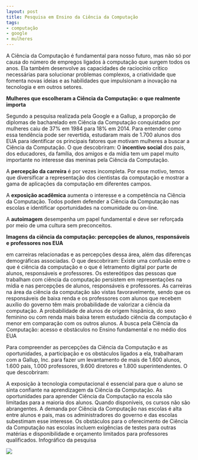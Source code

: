 ```yaml
---
layout: post
title: Pesquisa em Ensino da Ciência da Computação
tags:
- computação
- google
- mulheres
---
```

A Ciência da Computação é fundamental para nosso futuro, mas não só por causa do número de empregos ligados à computação que surgem todos os anos. Ela também desenvolve as capacidades de raciocínio crítico necessárias para solucionar problemas complexos, a criatividade que fomenta novas ideias e as habilidades que impulsionam a inovação na tecnologia e em outros setores.


**Mulheres que escolheram a Ciência da Computação: o que realmente importa**


Segundo a pesquisa realizada pela Google e a Gallup, a proporção de diplomas de bacharelado em Ciência da Computação conquistados por mulheres caiu de 37% em 1984 para 18% em 2014. Para entender como essa tendência pode ser revertida, estudaram mais de 1.700 alunos dos EUA para identificar os principais fatores que motivam mulheres a buscar a Ciência da Computação. O que descobriram:
O 
**incentivo social**
 dos pais, dos educadores, da família, dos amigos e da mídia tem um papel muito importante no interesse das meninas pela Ciência da Computação.

A 
**percepção da carreira**
 é por vezes incompleta. Por esse motivo, temos que diversificar a representação dos cientistas da computação e mostrar a gama de aplicações da computação em diferentes campos.

A 
**exposição acadêmica**
 aumenta o interesse e a competência na Ciência da Computação. Todos podem defender a Ciência da Computação nas escolas e identificar oportunidades na comunidade ou on-line.

A 
**autoimagem**
 desempenha um papel fundamental e deve ser reforçada por meio de uma cultura sem preconceitos.

**Imagens da ciência da computação: percepções de alunos, responsáveis e professores nos EUA**

em carreiras relacionadas e as percepções dessa área, além das diferenças demográficas associadas. O que descobriram:
Existe uma confusão entre o que é ciência da computação e o que é letramento digital por parte de alunos, responsáveis e professores.
Os estereótipos das pessoas que trabalham com ciência da computação persistem em representações na mídia e nas percepções de alunos, responsáveis e professores.
As carreiras na área da ciência da computação são vistas favoravelmente, sendo que os responsáveis de baixa renda e os professores com alunos que recebem auxílio do governo têm mais probabilidade de valorizar a ciência da computação.
A probabilidade de alunos de origem hispânica, do sexo feminino ou com renda mais baixa terem estudado ciência da computação é menor em comparação com os outros alunos.
A busca pela Ciência da Computação: acesso e obstáculos no Ensino fundamental e no médio dos EUA

Para compreender as percepções da Ciência da Computação e as oportunidades, a participação e os obstáculos ligados a ela, trabalharam com a Gallup, Inc. para fazer um levantamento de mais de 1.600 alunos, 1.600 pais, 1.000 professores, 9.600 diretores e 1.800 superintendentes. O que descobriram:

 A exposição à tecnologia computacional é essencial para que o aluno se sinta confiante na aprendizagem da Ciência da Computação.
As oportunidades para aprender Ciência da Computação na escola são limitadas para a maioria dos alunos. Quando disponíveis, os cursos não são abrangentes.
A demanda por Ciência da Computação nas escolas é alta entre alunos e pais, mas os administradores do governo e das escolas subestimam esse interesse.
Os obstáculos para o oferecimento de Ciência da Computação nas escolas incluem exigências de testes para outras matérias e disponibilidade e orçamento limitados para professores qualificados.
Infográfico da pesquisa

[![](https://services.google.com/fh/files/misc/images-of-computer-science_infographic.png)](https://www.google.com/edu/resources/computerscience/research/)
